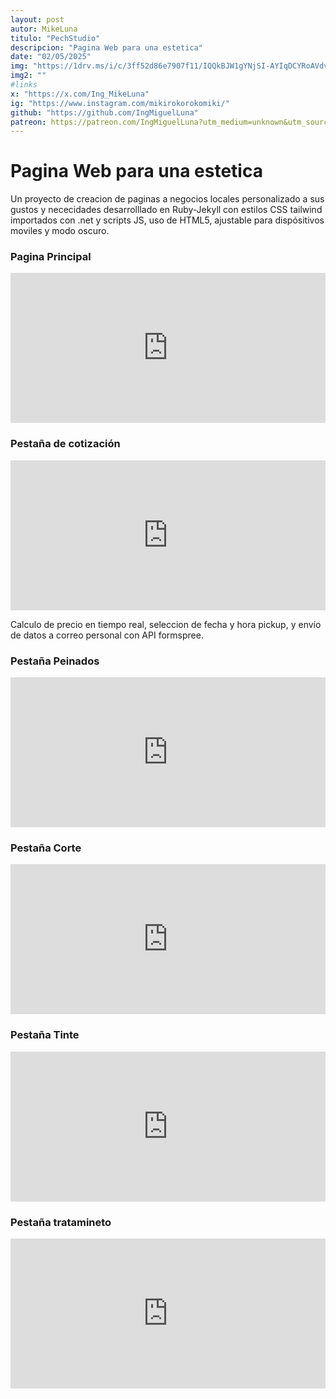 ```yaml
---
layout: post
autor: MikeLuna
titulo: "PechStudio"
descripcion: "Pagina Web para una estetica"
date: "02/05/2025"
img: "https://1drv.ms/i/c/3ff52d86e7907f11/IQQkBJW1gYNjSI-AYIqDCYRoAVdvaUUTPsD8HKfDxkct9jg?width=1024"
img2: ""
#links
x: "https://x.com/Ing_MikeLuna"
ig: "https://www.instagram.com/mikirokorokomiki/"
github: "https://github.com/IngMiguelLuna"
patreon: https://patreon.com/IngMiguelLuna?utm_medium=unknown&utm_source=join_link&utm_campaign=creatorshare_creator&utm_content=copyLink
---
```

# Pagina Web para una estetica

Un proyecto de creacion de paginas a negocios locales personalizado a sus gustos y nececidades desarrolllado en Ruby-Jekyll con estilos CSS tailwind importados con .net y scripts JS, uso de HTML5, ajustable para dispósitivos moviles y modo oscuro.

### Pagina Principal

<iframe src="https://1drv.ms/b/c/3ff52d86e7907f11/IQQo7Dke1sDLQrUFF2l1b1SbAQ7l3HkZ1PL41KrD0MrOEaU" width="100%" height="240" frameborder="0" scrolling="yes"></iframe>

### Pestaña de cotización

<iframe src="https://1drv.ms/b/c/3ff52d86e7907f11/IQQgkuH2tcUVSolUDeMt2K32ATxEhhmnVceKzV6oTVDw2ss" width="100%" height="240" frameborder="0" scrolling="yes"></iframe>

Calculo de precio en tiempo real, seleccion de fecha y hora pickup, y envío de datos a correo personal con API formspree.

### Pestaña Peinados

<iframe src="https://1drv.ms/b/c/3ff52d86e7907f11/IQRjAv5YzQg8T7rlJ7aZLwbzAW2fcx-wAM0BSTKhbci4TlU" width="100%" height="240" frameborder="0" scrolling="yes"></iframe>

### Pestaña Corte

<iframe src="https://1drv.ms/b/c/3ff52d86e7907f11/IQRgwLUT_f12Ro25qQN7gMl5ARDQua083CVCWqCyYU6tTSc" width="100%" height="240" frameborder="0" scrolling="yes"></iframe>

### Pestaña Tinte

<iframe src="https://1drv.ms/b/c/3ff52d86e7907f11/IQT-3uOgeO0gRY6AFUXZrfHFAbT_XALX0giPFNmX26sJZFc" width="100%" height="240" frameborder="0" scrolling="yes"></iframe>

### Pestaña tratamineto

<iframe src="https://1drv.ms/b/c/3ff52d86e7907f11/IQS2s7h2e2CfRIVMGlH0Nhc5AZmtsnG3uk_ETykd5vILvB0" width="100%" height="240" frameborder="0" scrolling="yes"></iframe>